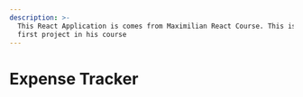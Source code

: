```yaml
---
description: >-
  This React Application is comes from Maximilian React Course. This is the very
  first project in his course
---
```


# Expense Tracker

